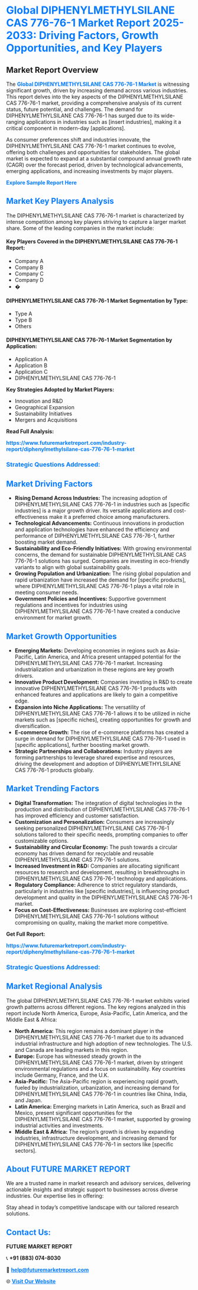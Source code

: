 <h1 style="color: #007BFF;">Global DIPHENYLMETHYLSILANE CAS 776-76-1 Market Report 2025-2033: Driving Factors, Growth Opportunities, and Key Players</h1>

<section id="overview">
<h2>Market Report Overview</h2>
<p>The <a href="https://www.futuremarketreport.com/industry-report/diphenylmethylsilane-cas-776-76-1-market" style="color: #007BFF; text-decoration: none;"><strong>Global DIPHENYLMETHYLSILANE CAS 776-76-1 Market</strong></a> is witnessing significant growth, driven by increasing demand across various industries. This report delves into the key aspects of the DIPHENYLMETHYLSILANE CAS 776-76-1 market, providing a comprehensive analysis of its current status, future potential, and challenges. The demand for DIPHENYLMETHYLSILANE CAS 776-76-1 has surged due to its wide-ranging applications in industries such as [insert industries], making it a critical component in modern-day [applications].</p>
<p>As consumer preferences shift and industries innovate, the DIPHENYLMETHYLSILANE CAS 776-76-1 market continues to evolve, offering both challenges and opportunities for stakeholders. The global market is expected to expand at a substantial compound annual growth rate (CAGR) over the forecast period, driven by technological advancements, emerging applications, and increasing investments by major players.</p>
</section>

<section id="overview">
<p><a href="https://www.futuremarketreport.com/request-sample/reportId=119831" style="color: #007BFF; text-decoration: none;"><strong>Explore Sample Report Here</strong></a></p>
</section>

<section id="key-players">
<h2 style="color: #007BFF;">Market Key Players Analysis</h2>
<p>The DIPHENYLMETHYLSILANE CAS 776-76-1 market is characterized by intense competition among key players striving to capture a larger market share. Some of the leading companies in the market include:</p>
<h4>Key Players Covered in the DIPHENYLMETHYLSILANE CAS 776-76-1 Report:</h4>
<ul><li>Company A</li><li>Company B</li><li>Company C</li><li>Company D</li><li>�</li></ul>
<h4>DIPHENYLMETHYLSILANE CAS 776-76-1 Market Segmentation by Type:</h4>
<ul><li>Type A</li><li>Type B</li><li>Others</li></ul>

<h4>DIPHENYLMETHYLSILANE CAS 776-76-1 Market Segmentation by Application:</h4>
<ul><li>Application A</li><li>Application B</li><li>Application C</li><li>DIPHENYLMETHYLSILANE CAS 776-76-1</li></ul>
<p><strong>Key Strategies Adopted by Market Players:</strong></p>
<ul>
<li>Innovation and R&D</li>
<li>Geographical Expansion</li>
<li>Sustainability Initiatives</li>
<li>Mergers and Acquisitions</li>
</ul>
</section>

<section>
<p><strong>Read Full Analysis: </strong></p><a href="https://www.futuremarketreport.com/industry-report/diphenylmethylsilane-cas-776-76-1-market" style="color: #007BFF; text-decoration: none;"><strong>https://www.futuremarketreport.com/industry-report/diphenylmethylsilane-cas-776-76-1-market</strong></a>
<h3 style="color: #007BFF;">Strategic Questions Addressed:</h3>
</section>

<section id="driving-factors">
<h2 style="color: #007BFF;">Market Driving Factors</h2>
<ul>
<li><strong>Rising Demand Across Industries:</strong> The increasing adoption of DIPHENYLMETHYLSILANE CAS 776-76-1 in industries such as [specific industries] is a major growth driver. Its versatile applications and cost-effectiveness make it a preferred choice among manufacturers.</li>
<li><strong>Technological Advancements:</strong> Continuous innovations in production and application technologies have enhanced the efficiency and performance of DIPHENYLMETHYLSILANE CAS 776-76-1, further boosting market demand.</li>
<li><strong>Sustainability and Eco-Friendly Initiatives:</strong> With growing environmental concerns, the demand for sustainable DIPHENYLMETHYLSILANE CAS 776-76-1 solutions has surged. Companies are investing in eco-friendly variants to align with global sustainability goals.</li>
<li><strong>Growing Population and Urbanization:</strong> The rising global population and rapid urbanization have increased the demand for [specific products], where DIPHENYLMETHYLSILANE CAS 776-76-1 plays a vital role in meeting consumer needs.</li>
<li><strong>Government Policies and Incentives:</strong> Supportive government regulations and incentives for industries using DIPHENYLMETHYLSILANE CAS 776-76-1 have created a conducive environment for market growth.</li>
</ul>
</section>

<section id="growth-opportunities">
<h2 style="color: #007BFF;">Market Growth Opportunities</h2>
<ul>
<li><strong>Emerging Markets:</strong> Developing economies in regions such as Asia-Pacific, Latin America, and Africa present untapped potential for the DIPHENYLMETHYLSILANE CAS 776-76-1 market. Increasing industrialization and urbanization in these regions are key growth drivers.</li>
<li><strong>Innovative Product Development:</strong> Companies investing in R&D to create innovative DIPHENYLMETHYLSILANE CAS 776-76-1 products with enhanced features and applications are likely to gain a competitive edge.</li>
<li><strong>Expansion into Niche Applications:</strong> The versatility of DIPHENYLMETHYLSILANE CAS 776-76-1 allows it to be utilized in niche markets such as [specific niches], creating opportunities for growth and diversification.</li>
<li><strong>E-commerce Growth:</strong> The rise of e-commerce platforms has created a surge in demand for DIPHENYLMETHYLSILANE CAS 776-76-1 used in [specific applications], further boosting market growth.</li>
<li><strong>Strategic Partnerships and Collaborations:</strong> Industry players are forming partnerships to leverage shared expertise and resources, driving the development and adoption of DIPHENYLMETHYLSILANE CAS 776-76-1 products globally.</li>
</ul>
</section>

<section id="trending-factors">
<h2 style="color: #007BFF;">Market Trending Factors</h2>
<ul>
<li><strong>Digital Transformation:</strong> The integration of digital technologies in the production and distribution of DIPHENYLMETHYLSILANE CAS 776-76-1 has improved efficiency and customer satisfaction.</li>
<li><strong>Customization and Personalization:</strong> Consumers are increasingly seeking personalized DIPHENYLMETHYLSILANE CAS 776-76-1 solutions tailored to their specific needs, prompting companies to offer customizable options.</li>
<li><strong>Sustainability and Circular Economy:</strong> The push towards a circular economy has driven demand for recyclable and reusable DIPHENYLMETHYLSILANE CAS 776-76-1 solutions.</li>
<li><strong>Increased Investment in R&D:</strong> Companies are allocating significant resources to research and development, resulting in breakthroughs in DIPHENYLMETHYLSILANE CAS 776-76-1 technology and applications.</li>
<li><strong>Regulatory Compliance:</strong> Adherence to strict regulatory standards, particularly in industries like [specific industries], is influencing product development and quality in the DIPHENYLMETHYLSILANE CAS 776-76-1 market.</li>
<li><strong>Focus on Cost-Effectiveness:</strong> Businesses are exploring cost-efficient DIPHENYLMETHYLSILANE CAS 776-76-1 solutions without compromising on quality, making the market more competitive.</li>
</ul>
</section>

<section>
<p><strong>Get Full Report: </strong></p><a href="https://www.futuremarketreport.com/industry-report/diphenylmethylsilane-cas-776-76-1-market" style="color: #007BFF; text-decoration: none;"><strong>https://www.futuremarketreport.com/industry-report/diphenylmethylsilane-cas-776-76-1-market</strong></a>
<h3 style="color: #007BFF;">Strategic Questions Addressed:</h3>
</section>


<section id="regional-analysis">
<h2 style="color: #007BFF;">Market Regional Analysis</h2>
<p>The global DIPHENYLMETHYLSILANE CAS 776-76-1 market exhibits varied growth patterns across different regions. The key regions analyzed in this report include North America, Europe, Asia-Pacific, Latin America, and the Middle East & Africa:</p>
<ul>
<li><strong>North America:</strong> This region remains a dominant player in the DIPHENYLMETHYLSILANE CAS 776-76-1 market due to its advanced industrial infrastructure and high adoption of new technologies. The U.S. and Canada are leading markets in this region.</li>
<li><strong>Europe:</strong> Europe has witnessed steady growth in the DIPHENYLMETHYLSILANE CAS 776-76-1 market, driven by stringent environmental regulations and a focus on sustainability. Key countries include Germany, France, and the U.K.</li>
<li><strong>Asia-Pacific:</strong> The Asia-Pacific region is experiencing rapid growth, fueled by industrialization, urbanization, and increasing demand for DIPHENYLMETHYLSILANE CAS 776-76-1 in countries like China, India, and Japan.</li>
<li><strong>Latin America:</strong> Emerging markets in Latin America, such as Brazil and Mexico, present significant opportunities for the DIPHENYLMETHYLSILANE CAS 776-76-1 market, supported by growing industrial activities and investments.</li>
<li><strong>Middle East & Africa:</strong> The region’s growth is driven by expanding industries, infrastructure development, and increasing demand for DIPHENYLMETHYLSILANE CAS 776-76-1 in sectors like [specific sectors].</li>
</ul>
</section>

<footer>
<h2 style="color: #007BFF;">About FUTURE MARKET REPORT</h2>
<p>We are a trusted name in market research and advisory services, delivering actionable insights and strategic support to businesses across diverse industries. Our expertise lies in offering:</p>

<p>Stay ahead in today’s competitive landscape with our tailored research solutions.</p>

<h2 style="color: #007BFF;">Contact Us:</h2>
<p><strong>FUTURE MARKET REPORT</strong></p>
<p>📞 <strong>+91 (883) 074-8030</strong></p>
<p>📧 <strong><a href="mailto:help@futuremarketreport.com" style="color: #007BFF;">help@futuremarketreport.com</a></strong></p>
<p>🌐 <strong><a href="https://www.futuremarketreport.com/" style="color: #007BFF;">Visit Our Website</a></strong></p>
</footer>